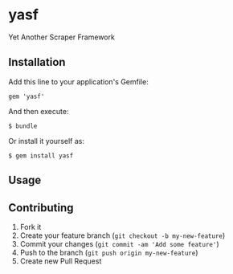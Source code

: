 yasf
====

Yet Another Scraper Framework

## Installation

Add this line to your application's Gemfile:

    gem 'yasf'

And then execute:

    $ bundle

Or install it yourself as:

    $ gem install yasf

## Usage


## Contributing

1. Fork it
2. Create your feature branch (`git checkout -b my-new-feature`)
3. Commit your changes (`git commit -am 'Add some feature'`)
4. Push to the branch (`git push origin my-new-feature`)
5. Create new Pull Request